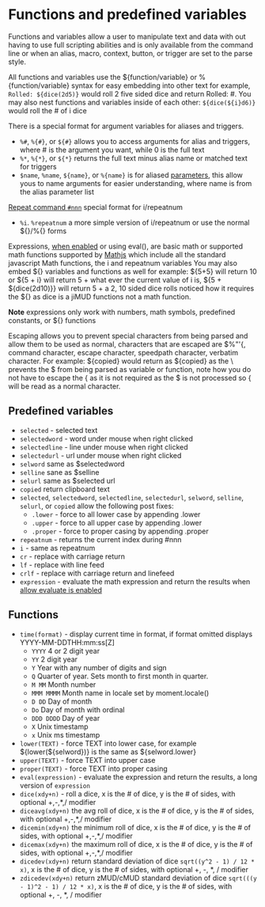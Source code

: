 # Functions and predefined variables

Functions and variables allow a user to manipulate text and data with out having to use full scripting abilities and is only available from the command line or when an alias, macro, context, button, or trigger are set to the parse style.

All functions and variables use the ${function/variable} or %{function/variable} syntax for easy embedding into other text for example, `Rolled: ${dice(2d5)}` would roll 2 five sided dice and return Rolled: #. You may also nest functions and variables inside of each other: `${dice(${i}d6)}` would roll the # of i dice

There is a special format for argument variables for aliases and triggers. 

- `%#`, `%{#}`, or `${#}` allows you to access arguments for alias and triggers, where # is the argument you want, while 0 is the full text
- `%*`, `%{*}`, or `${*}` returns the full text minus alias name or matched text for triggers
- `$name`, `%name`, `${name}`, or `%{name}` is for aliased [parameters](profiles.md#aliases), this allow yous to name arguments for easier understanding, where name is from the alias parameter list

[Repeat command `#nnn`](commands.md) special format for i/repeatnum

- `%i`. `%repeatnum` a more simple version of i/repeatnum or use the normal ${}/%{} forms

Expressions, [when enabled](preferences.md#scripting) or using eval(), are basic math or supported math functions supported by [Mathjs](http://mathjs.org/) which include all the standard javascript Math functions, the i and repeatnum variables You may also embed ${} variables and functions as well for example: ${5+5} will return 10 or ${5 + i} will return 5 + what ever the current value of i is, ${5 + ${dice(2d10)}} will return 5 + a 2, 10 sided dice rolls noticed how it requires the ${} as dice is a jiMUD functions not a math function.

**Note** expressions only work with numbers, math symbols, predefined constants, or ${} functions

Escaping allows you to prevent special characters from being parsed and allow them to be used as normal, characters that are escaped are $%"'{, command character, escape character, speedpath character, verbatim character. For example: \${copied} would return as ${copied} as the \ prevents the $ from being parsed as variable or function, note how you do not have to escape the { as it is not required as the $ is not processed so { will be read as a normal character.

## Predefined variables

- `selected` - selected text
- `selectedword` - word under mouse when right clicked
- `selectedline` - line under mouse when right clicked
- `selectedurl` - url under mouse when right clicked
- `selword` same as $selectedword
- `selline` sane as $selline
- `selurl` same as $selected url
- `copied` return clipboard text
- `selected`, `selectedword`, `selectedline`, `selectedurl`, `selword`, `selline`, `selurl`, or `copied` allow the following post fixes:
  - `.lower` - force to all lower case by appending .lower
  - `.upper` - force to all upper case by appending .lower
  - `.proper` - force to proper casing by appending .proper
- `repeatnum` - returns the current index during #nnn
- `i` - same as repeatnum
- `cr` - replace with carriage return
- `lf` - replace with line feed
- `crlf` - replace with carriage return and linefeed
- `expression` - evaluate the math expression and return the results when [allow evaluate is enabled](preferences.md#scripting)

## Functions

- `time(format)` - display current time in format, if format omitted displays YYYY-MM-DDTHH:mm:ss[Z]
  - `YYYY` 4 or 2 digit year
  - `YY` 2 digit year
  - `Y` Year with any number of digits and sign
  - `Q` Quarter of year. Sets month to first month in quarter.
  - `M MM` Month number
  - `MMM MMMM` Month name in locale set by moment.locale()
  - `D DD` Day of month
  - `Do` Day of month with ordinal
  - `DDD DDDD` Day of year
  - `X` Unix timestamp
  - `x` Unix ms timestamp
- `lower(TEXT)` - force TEXT into lower case, for example ${lower(${selword})} is the same as ${selword.lower}
- `upper(TEXT)` - force TEXT into upper case
- `proper(TEXT)` - force TEXT into proper casing
- `eval(expression)` - evaluate the expression and return the results, a long version of `expression`
- `dice(xdy+n)` - roll a dice, x is the # of dice, y is the # of sides, with optional +,-,*,/ modifier
- `diceavg(xdy+n)` the avg roll of dice, x is the # of dice, y is the # of sides, with optional +,-,*,/ modifier
- `dicemin(xdy+n)` the minimum roll of dice, x is the # of dice, y is the # of sides, with optional +,-,*,/ modifier
- `dicemax(xdy+n)` the maximum roll of dice, x is the # of dice, y is the # of sides, with optional +,-,*,/ modifier
- `dicedev(xdy+n)` return standard deviation of dice `sqrt((y^2 - 1) / 12 * x)`, x is the # of dice, y is the # of sides, with optional +, -, *, / modifier
- `zdicedev(xdy+n)` return zMUD/cMUD standard deviation of dice `sqrt(((y - 1)^2 - 1) / 12 * x)`, x is the # of dice, y is the # of sides, with optional +, -, *, / modifier